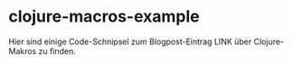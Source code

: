 # clojure-macros-example

Hier sind einige Code-Schnipsel zum Blogpost-Eintrag
LINK
über Clojure-Makros zu finden.
